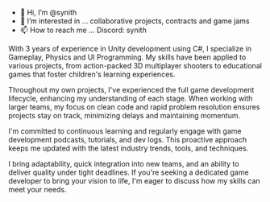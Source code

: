 - 👋 Hi, I’m @synith
- 👀 I’m interested in ... collaborative projects, contracts and game jams
- 📫 How to reach me ... Discord: synith

With 3 years of experience in Unity development using C#, I specialize in Gameplay, Physics and UI Programming. My skills have been applied to various projects, from action-packed 3D multiplayer shooters to educational games that foster children's learning experiences.

Throughout my own projects, I've experienced the full game development lifecycle, enhancing my understanding of each stage. When working with larger teams, my focus on clean code and rapid problem resolution ensures projects stay on track, minimizing delays and maintaining momentum.

I'm committed to continuous learning and regularly engage with game development podcasts, tutorials, and dev logs. This proactive approach keeps me updated with the latest industry trends, tools, and techniques.

I bring adaptability, quick integration into new teams, and an ability to deliver quality under tight deadlines. If you're seeking a dedicated game developer to bring your vision to life, I'm eager to discuss how my skills can meet your needs.



<!---
synith/synith is a ✨ special ✨ repository because its `README.md` (this file) appears on your GitHub profile.
You can click the Preview link to take a look at your changes.
--->
